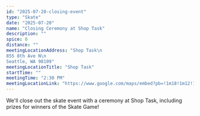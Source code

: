 ```yaml
---
id: "2025-07-20-closing-event"
type: "Skate"
date: "2025-07-20"
name: "Closing Ceremony at Shop Task"
description: ""
spice: 0
distance: ""
meetingLocationAddress: "Shop Task\n
855 8th Ave N\n
Seattle, WA 98109"
meetingLocationTitle: "Shop Task"
startTime: ""
meetingTime: "2:30 PM"
meetingLocationLink: "https://www.google.com/maps/embed?pb=!1m18!1m12!1m3!1d2688.9546241384414!2d-122.34120949999999!3d47.627013299999994!2m3!1f0!2f0!3f0!3m2!1i1024!2i768!4f13.1!3m3!1m2!1s0x5490146018d1cfef%3A0x5b4d072f58dc5393!2sShop%20Task%20-%20Inline%20Skate%20Shop!5e0!3m2!1sen!2sus!4v1748732551737!5m2!1sen!2sus"
---
```


We'll close out the skate event with a ceremony at Shop Task, including prizes for winners of the Skate Game!

